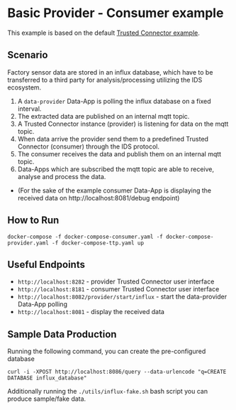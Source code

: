 # Basic Provider - Consumer example

This example is based on the default [Trusted Connector example](https://github.com/industrial-data-space/trusted-connector/tree/develop/examples/example-idscp).

## Scenario

Factory sensor data are stored in an influx database, which have to be transferred to a third party for analysis/processing utilizing the IDS ecosystem.

1. A ```data-provider``` Data-App is polling the influx database on a fixed interval.
2. The extracted data are published on an internal mqtt topic.
3. A Trusted Connector instance (provider) is listening for data on the mqtt topic.
4. When data arrive the provider send them to a predefined Trusted Connector (consumer) through the IDS protocol.
5. The consumer receives the data and publish them on an internal mqtt topic.
6. Data-Apps which are subscribed the mqtt topic are able to receive, analyse and process the data.
* (For the sake of the example consumer Data-App is displaying the received data on http://localhost:8081/debug endpoint)

## How to Run

```docker-compose -f docker-compose-consumer.yaml -f docker-compose-provider.yaml -f docker-compose-ttp.yaml up```

## Useful Endpoints

* ```http://localhost:8282``` - provider Trusted Connector user interface
* ```http://localhost:8181``` - consumer Trusted Connector user interface
* ```http://localhost:8082/provider/start/influx``` - start the data-provider Data-App polling
* ```http://localhost:8081``` - display the received data

## Sample Data Production

Running the following command, you can create the pre-configured database
```
curl -i -XPOST http://localhost:8086/query --data-urlencode "q=CREATE DATABASE influx_database"
```

Additionally running the ```./utils/influx-fake.sh``` bash script you can produce sample/fake data.
